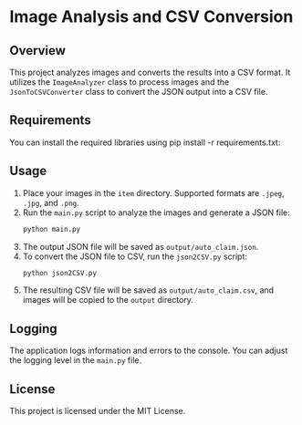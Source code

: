 # Image Analysis and CSV Conversion

## Overview
This project analyzes images and converts the results into a CSV format. It utilizes the `ImageAnalyzer` class to process images and the `JsonToCSVConverter` class to convert the JSON output into a CSV file.

## Requirements
You can install the required libraries using pip install -r requirements.txt:

## Usage
1. Place your images in the `item` directory. Supported formats are `.jpeg`, `.jpg`, and `.png`.
2. Run the `main.py` script to analyze the images and generate a JSON file:
   ```bash
   python main.py
   ```
3. The output JSON file will be saved as `output/auto_claim.json`.
4. To convert the JSON file to CSV, run the `json2CSV.py` script:
   ```bash
   python json2CSV.py
   ```
5. The resulting CSV file will be saved as `output/auto_claim.csv`, and images will be copied to the `output` directory.

## Logging
The application logs information and errors to the console. You can adjust the logging level in the `main.py` file.

## License
This project is licensed under the MIT License.
